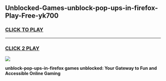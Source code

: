 
## Unblocked-Games-unblock-pop-ups-in-firefox-Play-Free-yk700
<h3>
<a href="https://premium76.site?title=unblock-pop-ups-in-firefox&ref=10A">CLICK TO PLAY</a></h3>
<hr>

<h3>
<a href="https://premium76.site?title=unblock-pop-ups-in-firefox&ref=10A">CLICK 2 PLAY</a>
  
</h3>

<a href="https://premium76.site?title=unblock-pop-ups-in-firefox&ref=10A"><img src="https://clearcache.store/games.png"></a>


**unblock-pop-ups-in-firefox games unblocked: Your Gateway to Fun and Accessible Online Gaming**
